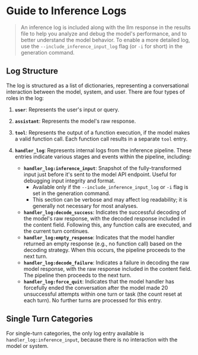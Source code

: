 # Guide to Inference Logs

> An inference log is included along with the llm response in the results file to help you analyze and debug the model's performance, and to better understand the model behavior. To enable a more detailed log, use the `--include_inference_input_log` flag (or `-i` for short) in the generation command.

## Log Structure

The log is structured as a list of dictionaries, representing a conversational interaction between the model, system, and user. There are four types of roles in the log:

1. **`user`**: Represents the user's input or query.
2. **`assistant`**: Represents the model's raw response.
3. **`tool`**: Represents the output of a function execution, if the model makes a valid function call. Each function call results in a separate `tool` entry.
4. **`handler_log`**: Represents internal logs from the inference pipeline. These entries indicate various stages and events within the pipeline, including:

   - **`handler_log:inference_input`**: Snapshot of the fully-transformed input just before it's sent to the model API endpoint. Useful for debugging input integrity and format.
     - Available only if the `--include_inference_input_log` or `-i` flag is set in the generation command.
     - This section can be verbose and may affect log readability; it is generally not necessary for most analyses.
   - **`handler_log:decode_success`**: Indicates the successful decoding of the model's raw response, with the decoded response included in the content field. Following this, any function calls are executed, and the current turn continues.
   - **`handler_log:empty_response`**: Indicates that the model handler returned an empty response (e.g., no function call) based on the decoding strategy. When this occurs, the pipeline proceeds to the next turn.
   - **`handler_log:decode_failure`**: Indicates a failure in decoding the raw model response, with the raw response included in the content field. The pipeline then proceeds to the next turn.
   - **`handler_log:force_quit`**: Indicates that the model handler has forcefully ended the conversation after the model made 20 unsuccessful attempts within one turn or task (the count reset at each turn). No further turns are processed for this entry.

## Single Turn Categories

For single-turn categories, the only log entry available is `handler_log:inference_input`, because there is no interaction with the model or system.
